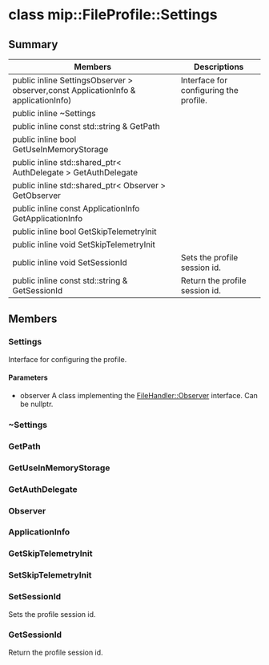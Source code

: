 # class mip::FileProfile::Settings 
## Summary
 Members                        | Descriptions                                
--------------------------------|---------------------------------------------
public inline  SettingsObserver > observer,const ApplicationInfo & applicationInfo) | Interface for configuring the profile.
public inline  ~Settings | 
public inline const std::string & GetPath | 
public inline bool GetUseInMemoryStorage | 
public inline std::shared_ptr< AuthDelegate > GetAuthDelegate | 
public inline std::shared_ptr< Observer > GetObserver | 
public inline const ApplicationInfo GetApplicationInfo | 
public inline bool GetSkipTelemetryInit | 
public inline void SetSkipTelemetryInit | 
public inline void SetSessionId | Sets the profile session id.
public inline const std::string & GetSessionId | Return the profile session id.
## Members
### Settings
Interface for configuring the profile.
#### Parameters
* observer A class implementing the [FileHandler::Observer](#classmip_1_1_file_handler_1_1_observer) interface. Can be nullptr.
### ~Settings
### GetPath
### GetUseInMemoryStorage
### GetAuthDelegate
### Observer
### ApplicationInfo
### GetSkipTelemetryInit
### SetSkipTelemetryInit
### SetSessionId
Sets the profile session id.
### GetSessionId
Return the profile session id.